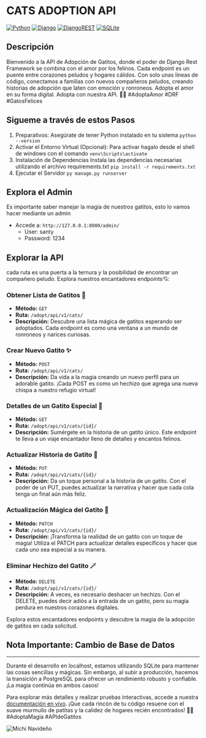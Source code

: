 # CATS ADOPTION API

[![Python](https://img.shields.io/badge/Python-3.10+-yellow?style=for-the-badge&logo=python&logoColor=white&labelColor=101010)](https://python.org)
[![Django](https://img.shields.io/badge/django-%23092E20.svg?style=for-the-badge&logo=django&logoColor=white)](https://www.djangoproject.com)
[![DjangoREST](https://img.shields.io/badge/DJANGO-REST-ff1709?style=for-the-badge&logo=django&logoColor=white&color=ff1709&labelColor=gray)](https://www.django-rest-framework.org)
[![SQLite](https://img.shields.io/badge/sqlite-%2307405e.svg?style=for-the-badge&logo=sqlite&logoColor=white)](https://www.sqlite.org/index.html)

## Descripción

Bienvenido a la API de Adopción de Gatitos, donde el poder de Django Rest Framework se combina con el amor por los felinos. Cada endpoint es un puente entre corazones peludos y hogares cálidos. Con solo unas líneas de código, conectamos a familias con nuevos compañeros peludos, creando historias de adopción que laten con emoción y ronroneos. Adopta el amor en su forma digital. Adopta con nuestra API. 🐾💙 #AdoptaAmor #DRF #GatosFelices

## Sigueme a través de estos Pasos

1. Preparativos:
   Asegúrate de tener Python instalado en tu sistema `python --version`
2. Activar el Entorno Virtual (Opcional):
   Para activar hagalo desde el shell de windows con el comando `venv\Scripts\activate`
3. Instalación de Dependencias
   Instala las dependencias necesarias utilizando el archivo requirements.txt `pip install -r requirements.txt`
4. Ejecutar el Servidor `py manage.py runserver`

## Explora el Admin

Es importante saber manejar la magia de nuestros gatitos, esto lo vamos hacer mediante un admin

- Accede a:
  `http://127.0.0.1:8000/admin/`
  - User: santy
  - Password: 1234

## Explorar la API

cada ruta es una puerta a la ternura y la posibilidad de encontrar un compañero peludo. Explora nuestros encantadores endpoints💘:

### Obtener Lista de Gatitos 🐾

- **Método:** `GET`
- **Ruta:** `/adopt/api/v1/cats/`
- **Descripción:** Descubre una lista mágica de gatitos esperando ser adoptados. Cada endpoint es como una ventana a un mundo de ronroneos y narices curiosas.

### Crear Nuevo Gatito ✨

- **Método:** `POST`
- **Ruta:** `/adopt/api/v1/cats/`
- **Descripción:** Da vida a la magia creando un nuevo perfil para un adorable gatito. ¡Cada POST es como un hechizo que agrega una nueva chispa a nuestro refugio virtual!

### Detalles de un Gatito Especial 💖

- **Método:** `GET`
- **Ruta:** `/adopt/api/v1/cats/{id}/`
- **Descripción:** Sumérgete en la historia de un gatito único. Este endpoint te lleva a un viaje encantador lleno de detalles y encantos felinos.

### Actualizar Historia de Gatito 📝

- **Método:** `PUT`
- **Ruta:** `/adopt/api/v1/cats/{id}/`
- **Descripción:** Da un toque personal a la historia de un gatito. Con el poder de un PUT, puedes actualizar la narrativa y hacer que cada cola tenga un final aún más feliz.

### Actualización Mágica del Gatito 🌟

- **Método:** `PATCH`
- **Ruta:** `/adopt/api/v1/cats/{id}/`
- **Descripción:** ¡Transforma la realidad de un gatito con un toque de magia! Utiliza el PATCH para actualizar detalles específicos y hacer que cada uno sea especial a su manera.

### Eliminar Hechizo del Gatito 🪄

- **Método:** `DELETE`
- **Ruta:** `/adopt/api/v1/cats/{id}/`
- **Descripción:** A veces, es necesario deshacer un hechizo. Con el DELETE, puedes decir adiós a la entrada de un gatito, pero su magia perdura en nuestros corazones digitales.

Explora estos encantadores endpoints y descubre la magia de la adopción de gatitos en cada solicitud.

## Nota Importante: Cambio de Base de Datos

---

Durante el desarrollo en localhost, estamos utilizando SQLite para mantener las cosas sencillas y mágicas. Sin embargo, al subir a producción, hacemos la transición a PostgreSQL para ofrecer un rendimiento robusto y confiable. ¡La magia continúa en ambos casos!

Para explorar más detalles y realizar pruebas interactivas, accede a nuestra [documentación en vivo](http://127.0.0.1:8000/adopt/docs/). ¡Que cada rincón de tu código resuene con el suave murmullo de patitas y la calidez de hogares recién encontrados! 🌈🐱 #AdoptaMagia #APIdeGatitos

![Michi Navideño](https://c0.wallpaperflare.com/preview/755/291/651/nice-cat-animal-portrait.jpg)
